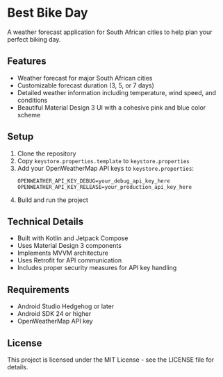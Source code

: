 # Best Bike Day

A weather forecast application for South African cities to help plan your perfect biking day.

## Features

- Weather forecast for major South African cities
- Customizable forecast duration (3, 5, or 7 days)
- Detailed weather information including temperature, wind speed, and conditions
- Beautiful Material Design 3 UI with a cohesive pink and blue color scheme

## Setup

1. Clone the repository
2. Copy `keystore.properties.template` to `keystore.properties`
3. Add your OpenWeatherMap API keys to `keystore.properties`:
   ```properties
   OPENWEATHER_API_KEY_DEBUG=your_debug_api_key_here
   OPENWEATHER_API_KEY_RELEASE=your_production_api_key_here
   ```
4. Build and run the project

## Technical Details

- Built with Kotlin and Jetpack Compose
- Uses Material Design 3 components
- Implements MVVM architecture
- Uses Retrofit for API communication
- Includes proper security measures for API key handling

## Requirements

- Android Studio Hedgehog or later
- Android SDK 24 or higher
- OpenWeatherMap API key

## License

This project is licensed under the MIT License - see the LICENSE file for details.
